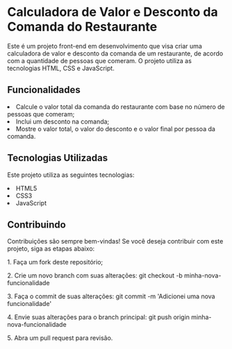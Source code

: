 # Calculadora de Valor e Desconto da Comanda do Restaurante

Este é um projeto front-end em desenvolvimento que visa criar uma calculadora de valor e desconto da comanda de um restaurante, de acordo com a quantidade de pessoas que comeram. O projeto utiliza as tecnologias HTML, CSS e JavaScript.

<h2> Funcionalidades </h2>

  <li> Calcule o valor total da comanda do restaurante com base no número de pessoas que comeram; </li>
  <li> Inclui um desconto na comanda; </li>
  <li> Mostre o valor total, o valor do desconto e o valor final por pessoa da comanda. </li>

<h2>Tecnologias Utilizadas </h2>
<p>Este projeto utiliza as seguintes tecnologias:</p>

<li> HTML5 </li> 
<li> CSS3 </li> 
<li> JavaScript </li> 

<h2> Contribuindo </h2> 

<p>Contribuições são sempre bem-vindas! Se você deseja contribuir com este projeto, siga as etapas abaixo:</p>

<p> 1. Faça um fork deste repositório; </p>
<p> 2. Crie um novo branch com suas alterações: git checkout -b minha-nova-funcionalidade</p>
<p> 3. Faça o commit de suas alterações: git commit -m 'Adicionei uma nova funcionalidade'</p>
<p> 4. Envie suas alterações para o branch principal: git push origin minha-nova-funcionalidade</p>
<p> 5. Abra um pull request para revisão.</p>

